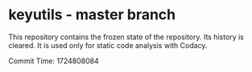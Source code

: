 # keyutils - master branch

This repository contains the frozen state of the repository.
Its history is cleared. It is used only for static code
analysis with Codacy.

Commit Time: 1724808084